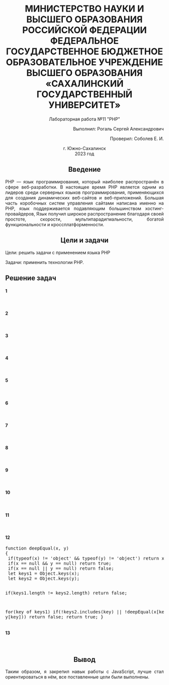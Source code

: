 <h1 align="center" paddin> МИНИСТЕРСТВО НАУКИ И ВЫСШЕГО ОБРАЗОВАНИЯ РОССИЙСКОЙ ФЕДЕРАЦИИ ФЕДЕРАЛЬНОЕ ГОСУДАРСТВЕННОЕ БЮДЖЕТНОЕ ОБРАЗОВАТЕЛЬНОЕ УЧРЕЖДЕНИЕ ВЫСШЕГО ОБРАЗОВАНИЯ «САХАЛИНСКИЙ ГОСУДАРСТВЕННЫЙ УНИВЕРСИТЕТ»</h1>

<p align="center">Лабораторная работа №11 "PHP" </p>

<p align="right">Выполнил: Рогаль Сергей Александрович</p>
<p align="right">Проверил: Соболев Е. И.</p>

<p align="center">г. Южно-Сахалинск <br> 2023 год</p>

<h2 align="center">Введение</h2>
<p align="justify">PHP — язык программирования, который наиболее распространён в сфере веб-разработки.
В настоящее время PHP является одним из лидеров среди серверных языков программирования, применяющихся для создания динамических веб-сайтов и веб-приложений. Большая часть коробочных систем управления сайтами написана именно на PHP, язык поддерживается подавляющим большинством хостинг-провайдеров, Язык получил широкое распространение благодаря своей простоте, скорости, мультипарадигмальности, богатой функциональности и кроссплатформенности.
</p>

<h2 align="center">Цели и задачи</h2>
<palign="justify">Цели: решить задачи с применением языка PHP</p>
<palign="justify">Задачи: применить технологии PHP.</p>

<h2>Решение задач</h2>
<h4>1</h4>
<pre>
<?php
$var = "hello";
echo $var[0];
echo $var[1];
echo $var[4];
?>
</pre>
<h4>2</h4>
<pre>
<script>
var str1 = 'fgfggg';
var str2 = 'fgggggfffFFFGG';
function Compare(str1,str2)
{
	str1=str1.toLowerCase();
	str2=str2.toLowerCase();
	str1=str1.replaceAll(' ', '');
	str2=str2.replaceAll(' ', '');
	if (str1.length<str2.length)
	{
		let temp=str1;
		str1=str2;
		str2=temp;
	}
	for (let i=0;i<str1.length;i++)
	{
		if (!str2.includes(str1[i]))
		{
			return false;
		}
	}
	return true;
}
if (Compare(str1,str2)) alert('это анаграммы')
else alert('это не анаграммы');
</script>
</pre>
<h4>3</h4>
<pre>
<script>
var str = "Sergey";
function FindGlas(str)
{
	let count=0;
	let glasn = 'aeiou'
	for (let i=0;i<str.length;i++)
	if (glasn.includes(str[i])) count++;
	return count;
}
alert(FindGlas(str));
</script>
</pre>
<h4>4</h4>
<pre>
<script>
var str='#';
for (let i=1;i<=7;i++)
{
	document.write(str+'<br>');
	str+='#';
}
</script>
</pre>
<h4>5</h4>
<pre>
<script>
for (let i=1;i<=100;i++)
{
	let str=i+" ";
	if (i%3==0) str+='Fizz';
	if (i%5==0) str+='Buzz';
	console.log(str);
}
</script>
</pre>
<h4>6</h4>
<pre>
<script>
var str="";
var size=8;
for (let i=0;i<size;i++)
{
	for (let j=0;j<size;j++)
		{
			if ((i+j)%2!=0) str+="#"
				else str+=" ";
		}
	str+="\n";
}
console.log(str);
</script>
</pre>
<h4>7</h4>
<pre>
<script>
function Min(a,b)
{
	res = a<b ? a : b;
	return res;
}
alert("Сравнение чисел 3 и 7...");
alert(Min(3,7)+" меньше");
</script>
</pre>
<h4>8</h4>
<pre>
<script>
function isEven(x)
{
	if (x<0) return false;
	if (x==0) return true;
	if (x==1) return false;
	return isEven(x-2);
}
alert("Четное ли число 50?"+"\n"+" - "+ isEven(50));
alert("Четное ли число 75?"+"\n"+" - "+ isEven(75));
console.log(isEven(-1));
</script>
</pre>
<h4>9</h4>
<pre>
<script>
function countBs(str)
{
	let count=0;
	for (let i=0;i<=str.length;i++)
	{
		if (str[i]=='B') count++;
	}
	return count;
}
function countChar(str,symbol)
{
	let count=0;
	for (let i=0;i<=str.length;i++)
	{
		if (str[i]==symbol) count++;
	}
	return count;
}
var str="BOBS"
console.log("Количество символов В в строке <<BOBS>> равно " + countBs(str));
str="Web-technologies";
var symbol='e'
console.log(`Количество символов В в строке <<${str}>> равно ` + countChar(str,symbol));
</script>
</pre>
<h4>10</h4>
<pre>
<script>

function range(begin,end,step=1)
{
	let res = [];
	let count=0;
	if (step<0)
	{
		begin*=-1;
		end*=-1;
		step*=-1;
	}
	for(let i=begin; i<=end; i+=step)
	{
		res[count]=Math.abs(i);
		count++;
	}
	return res;
	
}
function sum(array)
{
	let res=0;
	for(let i=0; i<array.length; i++)
	{
		res+=array[i];
	}
	return res;
}
arr1 = range(5,1,-1);
for(let i=0; i<arr1.length; i++)
	{
		console.log(arr1[i]);
	}
console.log("Сумма чисел массива: " + sum(arr1));
</script>
</pre>
<h4>11</h4>
<pre>
<script>

function reverseArray(array)
{
	let res = [];
	for(let i=0; i<array.length; i++)
		res[i]=array[array.length-1-i];
	return res;
}
function reverseArrayInPlace(array)
{

	for(let i=0; i<array.length; i++)
		array[i]=array[array.length-1-i];
	return;
}

function printArray(array)
{
	let res="";
	for(let i=0; i<array.length; i++)
	{
		res+=array[i]+" ";
	}
	console.log(res);
}

var arr = [12,15,16,24,30];
console.log("Исходный массив: ");
printArray(arr);

var newArr = reverseArray(arr);
console.log("Новый массив после reverseArray: ");
printArray(newArr);

reverseArrayInPlace(arr);
console.log("Исходный массив после reverseArrayInPlace: ");
printArray(arr);
</script>
</script>
</pre>
<h4>12</h4>
<pre>
function deepEqual(x, y)
{
 if(typeof(x) != 'object' && typeof(y) != 'object') return x === y;
 if(x == null && y == null) return true;
 if(x == null || y == null) return false;
 let keys1 = Object.keys(x);
 let keys2 = Object.keys(y);

 if(keys1.length != keys2.length) return false;

 for(key of keys1)
 if(!keys2.includes(key) || !deepEqual(x[key], y[key])) return false;
 return true;
}
</pre>
<h4>13</h4>
<pre>
<script>
var arr2 = [
  1,
  [2, 3,8],
  [4, 5, 6],
];
var newArr=[];
const sumWithInitial = arr2.reduce((Arr, current) => Arr.concat(current), newArr);

var res = sumWithInitial;
for(let i=0;i<res.length;i++) console.log(res[i]);
</script>
</pre>
<h2 align="center">Вывод</h2>
<p align="justify">Таким образом, я закрепил навык работы с JavaScript, лучше стал ориентироваться в нём, все поставленные цели были выполнены. </p>
